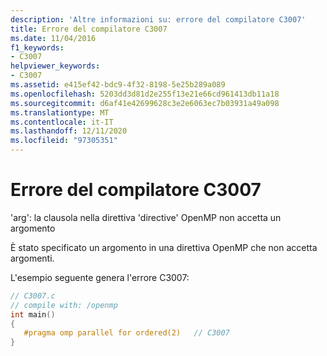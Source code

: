 ```yaml
---
description: 'Altre informazioni su: errore del compilatore C3007'
title: Errore del compilatore C3007
ms.date: 11/04/2016
f1_keywords:
- C3007
helpviewer_keywords:
- C3007
ms.assetid: e415ef42-bdc9-4f32-8198-5e25b289a089
ms.openlocfilehash: 5203dd3d81d2e255f13e21e66cd961413db11a18
ms.sourcegitcommit: d6af41e42699628c3e2e6063ec7b03931a49a098
ms.translationtype: MT
ms.contentlocale: it-IT
ms.lasthandoff: 12/11/2020
ms.locfileid: "97305351"
---
```

# <a name="compiler-error-c3007"></a>Errore del compilatore C3007

'arg': la clausola nella direttiva 'directive' OpenMP non accetta un argomento

È stato specificato un argomento in una direttiva OpenMP che non accetta argomenti.

L'esempio seguente genera l'errore C3007:

```c
// C3007.c
// compile with: /openmp
int main()
{
   #pragma omp parallel for ordered(2)   // C3007
}
```
